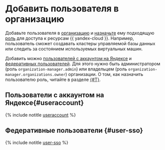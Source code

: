 # Добавить пользователя в организацию

Добавьте пользователя в [организацию](../../overview/roles-and-resources.md) и [назначьте](../../iam/operations/roles/grant.md) ему подходящую [роль](../../iam/concepts/access-control/roles.md) для доступа к ресурсам {{ yandex-cloud }}. Например, пользователь сможет создавать кластеры управляемой базы данных или следить за состоянием используемых виртуальных машин.

Добавить можно [пользователей с аккаунтом на Яндексе](../../iam/concepts/index.md#passport) и [федеративных пользователей](../../iam/concepts/index.md#saml-federation). Для этого нужно быть администратором (роль `organization-manager.admin`) или владельцем (роль `organization-manager.organizations.owner`) организации. О том, как назначить пользователю роль, читайте в разделе [{#T}](../../iam/operations/roles/grant.md).

## Пользователи с аккаунтом на Яндексе{#useraccount}

{% include notitle [useraccount](useraccount.md) %}

## Федеративные пользователи {#user-sso}

{% include notitle [user-sso](user-sso.md) %}
